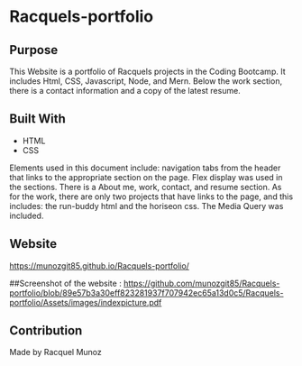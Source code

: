 # Racquels-portfolio

## Purpose
This Website is a portfolio of Racquels projects in the Coding Bootcamp. It includes Html, CSS, Javascript, Node, and Mern. 
Below the work section, there is a contact information and a copy of the latest resume. 

## Built With
* HTML
* CSS

Elements used in this document include: navigation tabs from the header that links to the appropriate section on the page. Flex display was used in the sections. There is a About me, work, contact, and resume section. As for the work, there are only two projects that have links to the page, and this includes: the run-buddy html and the horiseon css.  The Media Query was included. 

## Website
 https://munozgit85.github.io/Racquels-portfolio/
 
##Screenshot of the website :
https://github.com/munozgit85/Racquels-portfolio/blob/89e57b3a30eff823281937f707942ec65a13d0c5/Racquels-portfolio/Assets/images/indexpicture.pdf



## Contribution
Made by Racquel Munoz

